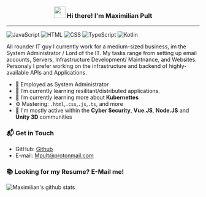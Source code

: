 <!-- Heading -->
<h3 align="center"><img src = "https://raw.githubusercontent.com/MartinHeinz/MartinHeinz/master/wave.gif" width = 30px> Hi there! I'm Maximilian Pult</h3>
<p align="center">
  <!--<a href="https://www.giftegwuenu.dev">Website</a>
  <a href="https://twitter.com/lauragift_">Twitter</a>-->
</p>

 <!-- About section -->

---
![JavaScript](https://img.shields.io/badge/JavaScript-Intermediate-yellow)
![HTML](https://img.shields.io/badge/HTML-Good-orange)
![CSS](https://img.shields.io/badge/CSS-Good-blue)
![TypeScript](https://img.shields.io/badge/TypeScript-Intermediate-lightgrey)
![Kotlin](https://img.shields.io/badge/Kotlin-Beginner-lightgrey)

All rounder IT guy I currently work for a medium-sized business, im the System Administrator / Lord of the IT. My tasks range from setting up email accounts, Servers, Infrastructure Development/ Maintnance, and Websites. Personaly I prefer working on the infrastructure and backend of highly-available APIs and Applications.  

- 🔭 Employed as System Administrator
- 🌱 I’m currently learning resilitant/distributed applications.
- 🌱 I’m currently learning more about **Kubernettes**
- ⚙️ Mastering: `.html`,`.css`,`.js`,`.ts`, and more
- 💬 I'm mostly active within the **Cyber Security**, **Vue.JS**, **Node.JS** and **Unity 3D** communities

### 📬 Get in Touch

- GitHub: [Github](github.com/MPult.com)
- E-mail: [Mpult@protonmail.com](mailto://MPult@protonmail.com)

### 📚 Looking for my Resume? E-Mail me!

![Maximilian's github stats](https://github-readme-stats.vercel.app/api?username=MPult&show_icons=true&hide_border=true)

